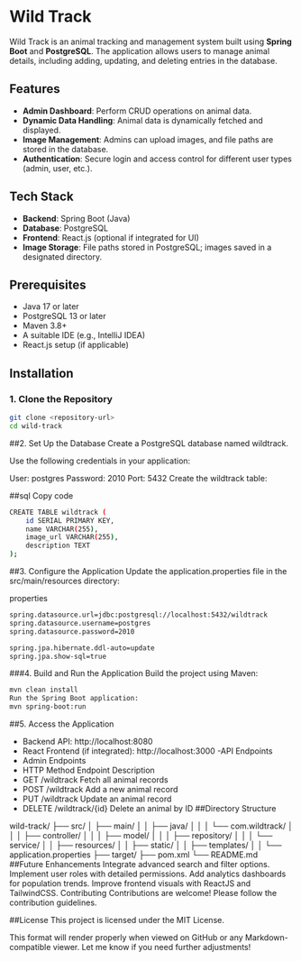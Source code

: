 # Wild Track

Wild Track is an animal tracking and management system built using **Spring Boot** and **PostgreSQL**. The application allows users to manage animal details, including adding, updating, and deleting entries in the database.

## Features

- **Admin Dashboard**: Perform CRUD operations on animal data.
- **Dynamic Data Handling**: Animal data is dynamically fetched and displayed.
- **Image Management**: Admins can upload images, and file paths are stored in the database.
- **Authentication**: Secure login and access control for different user types (admin, user, etc.).

## Tech Stack

- **Backend**: Spring Boot (Java)
- **Database**: PostgreSQL
- **Frontend**: React.js (optional if integrated for UI)
- **Image Storage**: File paths stored in PostgreSQL; images saved in a designated directory.

## Prerequisites

- Java 17 or later
- PostgreSQL 13 or later
- Maven 3.8+
- A suitable IDE (e.g., IntelliJ IDEA)
- React.js setup (if applicable)

## Installation

### 1. Clone the Repository
```bash
git clone <repository-url>
cd wild-track
```
##2. Set Up the Database
Create a PostgreSQL database named wildtrack.

Use the following credentials in your application:

User: postgres
Password: 2010
Port: 5432
Create the wildtrack table:

##sql
Copy code
```bash
CREATE TABLE wildtrack (
    id SERIAL PRIMARY KEY,
    name VARCHAR(255),
    image_url VARCHAR(255),
    description TEXT
);
```
##3. Configure the Application
Update the application.properties file in the src/main/resources directory:

properties
```bash
spring.datasource.url=jdbc:postgresql://localhost:5432/wildtrack
spring.datasource.username=postgres
spring.datasource.password=2010

spring.jpa.hibernate.ddl-auto=update
spring.jpa.show-sql=true
```
###4. Build and Run the Application
Build the project using Maven:

```bash
mvn clean install
Run the Spring Boot application:
mvn spring-boot:run
```
##5. Access the Application
- Backend API: http://localhost:8080
- React Frontend (if integrated): http://localhost:3000
 -API Endpoints
- Admin Endpoints
- HTTP Method	Endpoint	Description
- GET	/wildtrack	Fetch all animal records
- POST	/wildtrack	Add a new animal record
- PUT	/wildtrack	Update an animal record
- DELETE	/wildtrack/{id}	Delete an animal by ID
##Directory Structure

wild-track/
├── src/
│   ├── main/
│   │   ├── java/
│   │   │   └── com.wildtrack/
│   │   │       ├── controller/
│   │   │       ├── model/
│   │   │       ├── repository/
│   │   │       └── service/
│   │   ├── resources/
│   │       ├── static/
│   │       ├── templates/
│   │       └── application.properties
├── target/
├── pom.xml
└── README.md
##Future Enhancements
Integrate advanced search and filter options.
Implement user roles with detailed permissions.
Add analytics dashboards for population trends.
Improve frontend visuals with ReactJS and TailwindCSS.
Contributing
Contributions are welcome! Please follow the contribution guidelines.

##License
This project is licensed under the MIT License.

This format will render properly when viewed on GitHub or any Markdown-compatible viewer. Let me know if you need further adjustments!





